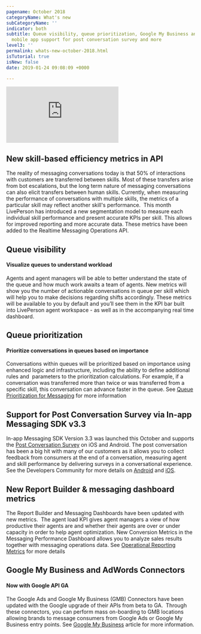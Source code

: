 ```yaml
---
pagename: October 2018
categoryName: What's new
subCategoryName: ''
indicator: both
subtitle: Queue visibility, queue prioritization, Google My Business and AdWords Connectors,
  mobile app support for post conversation survey and more
level3: ''
permalink: whats-new-october-2018.html
isTutorial: true
isNew: false
date: 2019-01-24 09:08:09 +0000

---
```

<iframe src="https://player.vimeo.com/video/295148682" frameborder="0" webkitallowfullscreen mozallowfullscreen allowfullscreen></iframe>

## New skill-based efficiency metrics in API

The reality of messaging conversations today is that 50% of interactions with customers are transferred between skills. Most of these transfers arise from bot escalations, but the long term nature of messaging conversations can also elicit transfers between human skills. Currently, when measuring the performance of conversations with multiple skills, the metrics of a particular skill may reflect another skill's performance.  This month LivePerson has introduced a new segmentation model to measure each individual skill performance and present accurate KPIs per skill. This allows for improved reporting and more accurate data. These metrics have been added to the Realtime Messaging Operations API.

## Queue visibility

#### Visualize queues to understand workload

Agents and agent managers will be able to better understand the state of the queue and how much work awaits a team of agents. New metrics will show you the number of actionable conversations in queue per skill which will help you to make decisions regarding shifts accordingly. These metrics will be available to you by default and you’ll see them in the KPI bar built into LivePerson agent workspace - as well as in the accompanying real time dashboard.

## Queue prioritization

#### Prioritize conversations in queues based on importance

Conversations within queues will be prioritized based on importance using enhanced logic and infrastructure, including the ability to define additional rules and  parameters to the prioritization calculations. For example, if a conversation was transferred more than twice or was transferred from a specific skill, this conversation can advance faster in the queue. See [Queue Prioritization for Messaging](contact-center-management-messaging-operations-queue-management-queue-prioritization-overview.html) for more information

## Support for Post Conversation Survey via In-app Messaging SDK v3.3

In-app Messaging SDK Version 3.3 was launched this October and supports the [Post Conversation Survey](bots-automation-post-conversation-survey.html) on iOS and Android. The post conversation has been a big hit with many of our customers as it allows you to collect feedback from consumers at the end of a conversation, measuring agent and skill performance by delivering surveys in a conversational experience. See the Developers Community for more details on [Android](https://developers.liveperson.com/mobile-app-messaging-sdk-for-android-release-notes-3-3-0.html) and [iOS](https://developers.liveperson.com/mobile-app-messaging-sdk-for-ios-release-notes-3-3-0.html).

## New Report Builder & messaging dashboard metrics

The Report Builder and Messaging Dashboards have been updated with new metrics.  The agent load KPI gives agent managers a view of how productive their agents are and whether their agents are over or under capacity in order to help agent optimization. New Conversion Metrics in the Messaging Performance Dashboard allows you to analyze sales results together with messaging operations data. See [Operational Reporting Metrics](data-reporting-messaging-messaging-dashboards-messaging-performance-dashboard.html) for more details

## Google My Business and AdWords Connectors

#### Now with Google API GA

The Google Ads and Google My Business (GMB) Connectors have been updated with the Google upgrade of their APIs from beta to GA.  Through these connectors, you can perform mass on-boarding to GMB locations allowing brands to message consumers from Google Ads or Google My Business entry points. See [Google My Business](messaging-channels-google-my-business.html) article for more information.